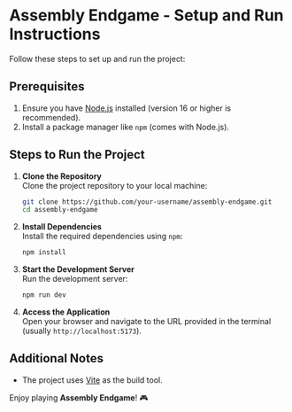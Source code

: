 # Assembly Endgame - Setup and Run Instructions

Follow these steps to set up and run the project:

## Prerequisites

1. Ensure you have [Node.js](https://nodejs.org/) installed (version 16 or higher is recommended).
2. Install a package manager like `npm` (comes with Node.js).

## Steps to Run the Project

1. **Clone the Repository**  
   Clone the project repository to your local machine:

   ```bash
   git clone https://github.com/your-username/assembly-endgame.git
   cd assembly-endgame
   ```

2. **Install Dependencies**  
   Install the required dependencies using `npm`:

   ```bash
   npm install
   ```

3. **Start the Development Server**  
   Run the development server:

   ```bash
   npm run dev
   ```

4. **Access the Application**  
   Open your browser and navigate to the URL provided in the terminal (usually `http://localhost:5173`).

## Additional Notes

- The project uses [Vite](https://vitejs.dev/) as the build tool.

Enjoy playing **Assembly Endgame**! 🎮
